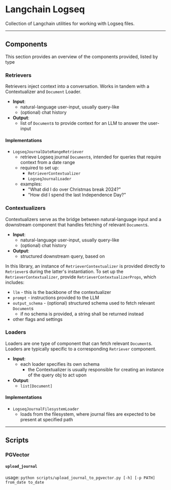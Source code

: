 # Langchain Logseq
Collection of Langchain utilities for working with Logseq files.

---
## Components
This section provides an overview of the components provided, listed by type


### Retrievers
Retrievers inject context into a conversation. Works in tandem with a Contextualizer and `Document` Loader.
- **Input**:
  - natural-language user-input, usually query-like
  - (optional) chat history
- **Output**:
  - list of `Document`s to provide context for an LLM to answer the user-input

#### Implementations
- `LogseqJournalDateRangeRetriever`
  - retrieve Logseq journal `Document`s, intended for queries that require context from a date range
  - required to set up:
    - `RetrieverContextualizer`
    - `LogseqJournalLoader`
  - examples:
    - "What did I do over Christmas break 2024?"
    - "How did I spend the last Independence Day?"


### Contextualizers
Contextualizers serve as the bridge between natural-language input and a downstream component that
handles fetching of relevant `Document`s.
- **Input**:
  - natural-language user-input, usually query-like
  - (optional) chat history
- **Output**:
  - structured downstream query, based on

In this library, an instance of `RetrieverContextualizer` is provided directly to 
`Retriever`s during the latter's instantiation. To set up the `RetrieverContextualizer`, provide
`RetrieverContextualizerProps`, which includes:
- `llm` - this is the backbone of the contextualizer
- `prompt` - instructions provided to the LLM
- `output_schema` - (optional) structured schema used to fetch relevant `Document`s
  - if no schema is provided, a string shall be returned instead
- other flags and settings


### Loaders
Loaders are one type of component that can fetch relevant `Document`s. Loaders are typically specific to
a corresponding `Retriever` component.
- **Input**:
  - each loader specifies its own schema
    - the Contextualizer is usually responsible for creating an instance of the query obj to act upon
- **Output**:
  - `list[Document]`

#### Implementations
- `LogseqJournalFilesystemLoader`
  - loads from the filesystem, where journal files are expected to be present at specified path


---
## Scripts

### PGVector

#### `upload_journal`

usage: `python scripts/upload_journal_to_pgvector.py [-h] [-p PATH] from_date to_date`
